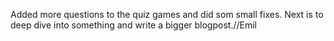 Added more questions to the quiz games and did som small fixes. Next is to deep dive into something and write a bigger blogpost.//Emil